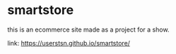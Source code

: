 # smartstore
this is an ecommerce site made as a project for a show.

link: https://userstsn.github.io/smartstore/
